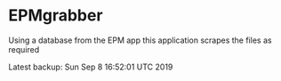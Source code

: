 # EPMgrabber
Using a database from the EPM app this application scrapes the files as required


Latest backup: Sun Sep 8 16:52:01 UTC 2019
